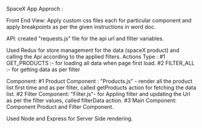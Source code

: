 SpaceX App Approch : 

Front End View:
Apply custom css files each for particular component and apply breakpoints as per the given instructions in word doc.

API: 
created "requests.js" file for the api url and filter variables.

Used Redux for store management for the data (spaceX product) and calling the Api according to the applied filters.
Actions Type : 
#1 GET_PRODUCTS :- for loading all data when page first load.
#2 FILTER_ALL :- for getting data as per filter

Component: 
#1 Product Component : "Products.js" - render all the product list first time and as per filter, called getProducts action for fetching the data list.
#2 Filter Component: "Filter.js"- for Appling filter and updating the Url as per the filter values, called filterData action.
#3 Main Component: Component Product and Filter Component.

Used Node and Express for Server Side rendering.
